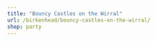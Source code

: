 ```yaml
---
title: "Bouncy Castles on the Wirral"
url: /birkenhead/bouncy-castles-on-the-wirral/
shop: party
---
```

